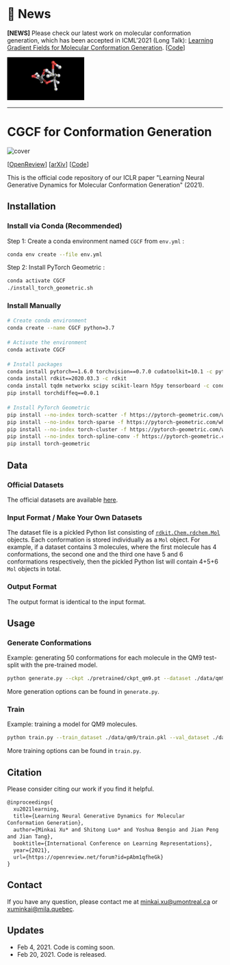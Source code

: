 # 📢 News 
**[NEWS]** Please check our latest work on molecular conformation generation, which has been accepted in ICML'2021 (Long Talk): [Learning Gradient Fields for Molecular Conformation Generation](https://arxiv.org/abs/2105.03902). [[Code](https://github.com/DeepGraphLearning/ConfGF)]

![ConfGF](confgf.gif)

-----





# CGCF for Conformation Generation

![cover](cover.png)

[[OpenReview](https://openreview.net/forum?id=pAbm1qfheGk)] [[arXiv](https://arxiv.org/abs/2102.10240)] [[Code](https://github.com/MinkaiXu/CGCF-ConfGen)]

This is the official code repository of our ICLR paper "Learning Neural Generative Dynamics for Molecular Conformation Generation" (2021).

## Installation

### Install via Conda (Recommended)

Step 1: Create a conda environment named `CGCF` from `env.yml` :

```bash
conda env create --file env.yml
```

Step 2: Install PyTorch Geometric :

```bash
conda activate CGCF
./install_torch_geometric.sh
```

### Install Manually

```bash
# Create conda environment
conda create --name CGCF python=3.7

# Activate the environment
conda activate CGCF

# Install packages
conda install pytorch==1.6.0 torchvision==0.7.0 cudatoolkit=10.1 -c pytorch
conda install rdkit==2020.03.3 -c rdkit
conda install tqdm networkx scipy scikit-learn h5py tensorboard -c conda-forge
pip install torchdiffeq==0.0.1

# Install PyTorch Geometric
pip install --no-index torch-scatter -f https://pytorch-geometric.com/whl/torch-1.6.0+cu101.html
pip install --no-index torch-sparse -f https://pytorch-geometric.com/whl/torch-1.6.0+cu101.html
pip install --no-index torch-cluster -f https://pytorch-geometric.com/whl/torch-1.6.0+cu101.html
pip install --no-index torch-spline-conv -f https://pytorch-geometric.com/whl/torch-1.6.0+cu101.html
pip install torch-geometric
```

## Data

### Official Datasets

The official datasets are available [here](https://drive.google.com/drive/folders/1UTxgyWeXbgDehV1okdZ2UkKwZbe3I0hO?usp=sharing).

### Input Format / Make Your Own Datasets

The dataset file is a pickled Python list consisting of [``rdkit.Chem.rdchem.Mol``](https://www.rdkit.org/docs/source/rdkit.Chem.rdchem.html#rdkit.Chem.rdchem.Mol) objects. Each conformation is stored individually as a `Mol` object. For example, if a dataset contains 3 molecules, where the first molecule has 4 conformations, the second one and the third one have 5 and 6 conformations respectively, then the pickled Python list will contain 4+5+6 `Mol` objects in total.

### Output Format

The output format is identical to the input format.

## Usage

### Generate Conformations

Example: generating 50 conformations for each molecule in the QM9 test-split with the pre-trained model.

```bash
python generate.py --ckpt ./pretrained/ckpt_qm9.pt --dataset ./data/qm9/test.pkl --num_samples 50 --out ./generated.pkl
```

More generation options can be found in `generate.py`.

### Train

Example: training a model for QM9 molecules.

```bash
python train.py --train_dataset ./data/qm9/train.pkl --val_dataset ./data/qm9/val.pkl
```

More training options can be found in `train.py`.

## Citation

Please consider citing our work if you find it helpful.

```
@inproceedings{
  xu2021learning,
  title={Learning Neural Generative Dynamics for Molecular Conformation Generation},
  author={Minkai Xu* and Shitong Luo* and Yoshua Bengio and Jian Peng and Jian Tang},
  booktitle={International Conference on Learning Representations},
  year={2021},
  url={https://openreview.net/forum?id=pAbm1qfheGk}
}
```

## Contact

If you have any question, please contact me at <minkai.xu@umontreal.ca> or <xuminkai@mila.quebec>.

## Updates

- Feb 4, 2021. Code is coming soon.
- Feb 20, 2021. Code is released.


